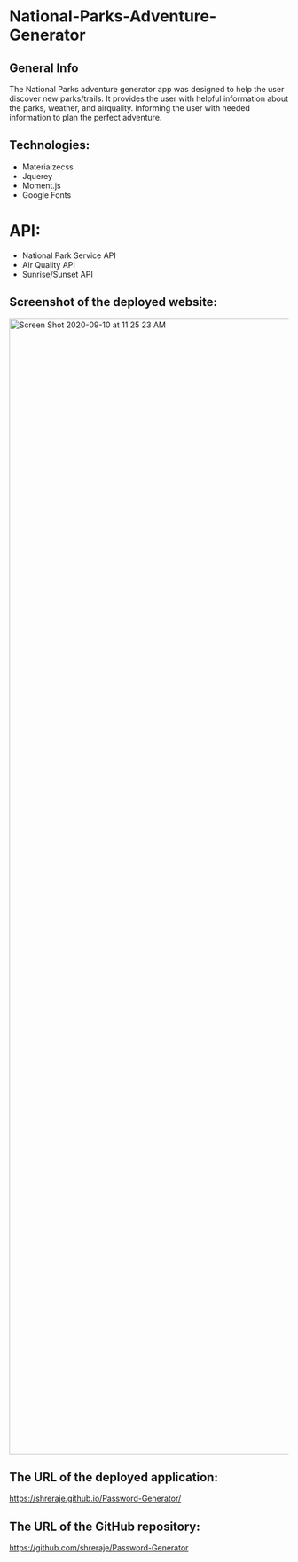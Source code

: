 
# National-Parks-Adventure-Generator


## General Info
The National Parks adventure generator app was designed to help the user discover new parks/trails. It provides the user with helpful information about the parks, weather, and airquality. Informing the user with needed information to plan the perfect adventure.

## Technologies:
- Materialzecss
- Jquerey
- Moment.js
- Google Fonts 
# API:
- National Park Service API
- Air Quality API
- Sunrise/Sunset API

## Screenshot of the deployed website:
<img width="2048" alt="Screen Shot 2020-09-10 at 11 25 23 AM" src="https://user-images.githubusercontent.com/61192734/92780807-69726e00-f358-11ea-8ea9-103004f8e3e9.png">

## The URL of the deployed application:
https://shreraje.github.io/Password-Generator/

## The URL of the GitHub repository:
https://github.com/shreraje/Password-Generator
